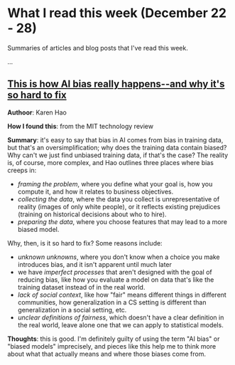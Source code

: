 <!-- date: 2019-12-22 -->
# What I read this week (December 22 - 28)
Summaries of articles and blog posts that I've read this week.

...
## [This is how AI bias really happens--and why it's so hard to fix](https://www.technologyreview.com/s/612876/this-is-how-ai-bias-really-happensand-why-its-so-hard-to-fix/)
**Authoor**: Karen Hao

**How I found this**: from the MIT technology review

**Summary**: it's easy to say that bias in AI comes from bias in training data, but that's an oversimplification; why does the training data contain biased? Why can't we just find unbiased training data, if that's the case? The reality is, of course, more complex, and Hao outlines three places where bias creeps in:

 * *framing the problem*, where you define what your goal is, how you compute it, and how it relates to business objectives.
 * *collecting the data*, where the data you collect is unrepresentative of reality (images of only white people), or it reflects existing prejudices (training on historical decisions about who to hire).
 * *preparing the data*, where you choose features that may lead to a more biased model.

Why, then, is it so hard to fix? Some reasons include:

 * *unknown unknowns*, where you don't know when a choice you make introduces bias, and it isn't apparent until much later
 * we have *imperfect processes* that aren't designed with the goal of reducing bias, like how you evaluate a model on data that's like the training dataset instead of in the real world.
 * *lack of social context*, like how "fair" means different things in different communities, how generalization in a CS setting is different than generalization in a social setting, etc.
 * *unclear definitions of fairness*, which doesn't have a clear definition in the real world, leave alone one that we can apply to statistical models.

**Thoughts**: this is good. I'm definitely guilty of using the term "AI bias" or "biased models" imprecisely, and pieces like this help me to think more about what that actually means and where those biases come from.

